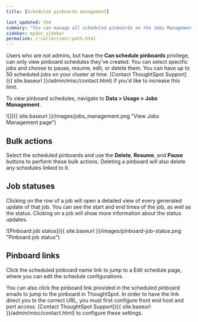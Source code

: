 ```yaml
---
title: [Scheduled pinboards management]

last_updated: tbd
summary: "You can manage all scheduled pinboards on the Jobs Management page under Admin."
sidebar: mydoc_sidebar
permalink: /:collection/:path.html
---
```

Users who are not admins, but have the **Can schedule pinboards** privilege, can only view pinboard schedules they've created. You can select specific jobs and choose to pause, resume, edit, or delete them. You can have up to 50 scheduled jobs on your cluster at time. [Contact ThoughtSpot Support]({{ site.baseurl }}/admin/misc/contact.html) if you'd like to increase this limit.

To view pinboard schedules, navigate to **Data > Usage > Jobs Management**.

![]({{ site.baseurl }}/images/jobs_management.png "View Jobs Management page")

## Bulk actions

Select the scheduled pinboards and use the **Delete**, **Resume**, and **Pause** buttons to perform these bulk actions. Deleting a pinboard will also delete any schedules linked to it.

## Job statuses

Clicking on the row of a job will open a detailed view of every generated update of that job. You can see the start and end times of the job, as well as the status. Clicking on a job will show more information about the status updates.

 ![Pinboard job status]({{ site.baseurl }}/images/pinboard-job-status.png "Pinboard job status")

## Pinboard links

Click the scheduled pinboard name link to jump to a Edit schedule page, where you can edit the schedule configurations.

You can also click the pinboard link provided in the scheduled pinboard emails to jump to the pinboard in ThoughtSpot. In order to have the link direct you to the correct URL, you must first configure front end host and port access. [Contact ThoughtSpot Support]({{ site.baseurl }}/admin/misc/contact.html) to configure these settings.
